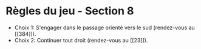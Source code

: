 # Règles du jeu - Section 8

- Choix 1: S'engager dans le passage orienté vers le sud (rendez-vous au [[384]]).
- Choix 2: Continuer tout droit (rendez-vous au [[23]]).